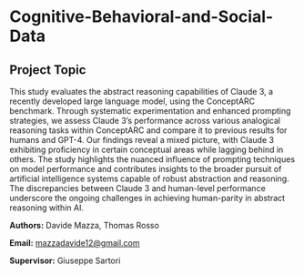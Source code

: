 # Cognitive-Behavioral-and-Social-Data

## Project Topic

This study evaluates the abstract reasoning capabilities of Claude 3, a recently developed large language
model, using the ConceptARC benchmark. Through systematic experimentation and enhanced prompting strategies,
we assess Claude 3’s performance across various analogical reasoning tasks within ConceptARC and compare it to
previous results for humans and GPT-4. Our findings reveal a mixed picture, with Claude 3 exhibiting proficiency in
certain conceptual areas while lagging behind in others. The study highlights the nuanced influence of prompting
techniques on model performance and contributes insights to the broader pursuit of artificial intelligence systems
capable of robust abstraction and reasoning. The discrepancies between Claude 3 and human-level performance
underscore the ongoing challenges in achieving human-parity in abstract reasoning within AI.

**Authors:** Davide Mazza, Thomas Rosso

**Email:** mazzadavide12@gmail.com

**Supervisor:** Giuseppe Sartori 

